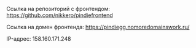 Ссылка на репозиторий с фронтендом: https://github.com/nikkero/pindiefrontend

Ссылка на домен фронтенда: https://pindiegg.nomoredomainswork.ru/

IP-адрес: 158.160.171.248